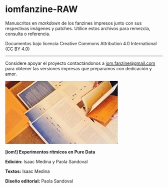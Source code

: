 # iomfanzine-RAW

Manuscritos en _markdown_ de los fanzines impresos junto con sus respectivas imágenes y patches. Utilice estos archivos para remezcla, consulta o referencia. 

Documentos bajo licencia Creative Commons Attribution 4.0 International (CC BY 4.0)

---

Considere apoyar el proyecto contactándonos a <iom.fanzine@gmail.com> para obtener las versiones impresas que preparamos con dedicación y amor.

<img src="iom-densidad-raw.JPG" width="360" alt="pliegos-iom-densidad">


**[iom!] Experimentos rítmicos en Pure Data**

**Edición:** Isaac Medina y Paola Sandoval

**Textos:** Isaac Medina

**Diseño editorial:** Paola Sandoval